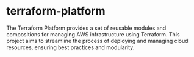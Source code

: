 # terraform-platform
The Terraform Platform provides a set of reusable modules and compositions for managing AWS infrastructure using Terraform. This project aims to streamline the process of deploying and managing cloud resources, ensuring best practices and modularity.
